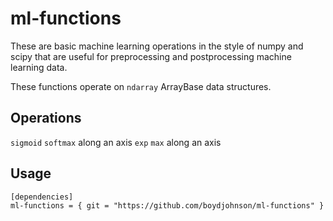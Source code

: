 # ml-functions

These are basic machine learning operations in the style of numpy and scipy
that are useful for preprocessing and postprocessing machine learning data.

These functions operate on `ndarray` ArrayBase data structures.

## Operations

`sigmoid`
`softmax` along an axis
`exp`
`max` along an axis

## Usage

```
[dependencies]
ml-functions = { git = "https://github.com/boydjohnson/ml-functions" }
```
